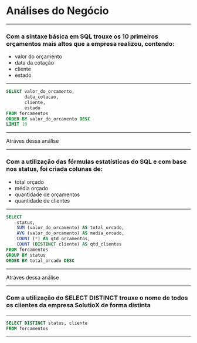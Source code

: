# Análises do Negócio
***
### Com a sintaxe básica em SQL trouxe os 10 primeiros  orçamentos mais altos que a empresa realizou, contendo:
- valor do orçamento
- data da cotação
- cliente
- estado
***
```sql
SELECT valor_do_orcamento, 
       data_cotacao, 
       cliente, 
       estado
FROM forcamentos
ORDER BY valor_do_orcamento DESC
LIMIT 10
```
***
Atráves dessa análise
***
### Com a utilização das fórmulas estatísticas do SQL e com base nos status, foi criada colunas de:
- total orçado
- média orçado
- quantidade de orçamentos
- quantidade de clientes
***
```SQL
SELECT 
    status,
    SUM (valor_do_orcamento) AS total_orcado,
    AVG (valor_do_orcamento) AS media_orcado,
    COUNT (*) AS qtd_orcamentos,
    COUNT (DISTINCT cliente) AS qtd_clientes
FROM forcamentos
GROUP BY status
ORDER BY total_orcado DESC
```
***
Atráves dessa análise
***
### Com a utilização do SELECT DISTINCT trouxe o nome de todos os clientes da empresa SolutioX de forma distinta
***
```sql
SELECT DISTINCT status, cliente
FROM forcamentos
```
***

